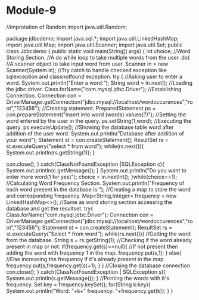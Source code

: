 # Module-9

//improtation of Random
import java.util.Random;


package jdbcdemo;
import java.sql.*;
import java.util.LinkedHashMap;
import java.util.Map;
import java.util.Scanner;
import java.util.Set;
public class Jdbcdemo
{
public static void main(String[] args)
{
int choice;
//Word Storing Section.
//A do while loop to take multiple words from the user.
do{
//A scanner object to take input word from user.
Scanner in = new Scanner(System.in);
//Try catch to handle checked exception like sqlexception and classnotfound exception.
try
{
//Asking user to enter a word.
System.out.println("Enter a word:");
String word = in.next();
//Loading the jdbc driver.
Class.forName("com.mysql.jdbc.Driver");
//Establishing Connection.
Connection con = DriverManager.getConnection("jdbc:mysql://localhost/wordoccurences","root","123456");
//Creating statement.
PreparedStatement ps = con.prepareStatement("insert into word (words) values(?)");
//Setting the word entered by the user in the query.
ps.setString(1,word);
//Executing the query.
ps.executeUpdate();
//Showing the database table word after addition of the user word.
System.out.println("Database after addition of your word");
Statement st = con.createStatement();
ResultSet rs = st.executeQuery("select * from word");
while(rs.next()){
System.out.println(rs.getString(1));
}

con.close();
}
catch(ClassNotFoundException |SQLException c){
System.out.println(c.getMessage());
}
System.out.println("Do you want to enter more word(1 for yes)");
choice = in.nextInt();
}while(choice==1);
//Calculating Word Frequency Section.
System.out.println("Frequency of each word present in the database is:");
//Creating a map to store the word and corresponding frequency.
Map<String,Integer> frequency = new LinkedHashMap<>();
//Same as word storing section accessing the database and get the resultset.
try{
Class.forName("com.mysql.jdbc.Driver");
Connection con = DriverManager.getConnection("jdbc:mysql://localhost/wordoccurences","root","123456");
Statement st = con.createStatement();
ResultSet rs = st.executeQuery("Select * from word");
while(rs.next()){
//Getting the word from the database.
String s = rs.getString(1);
//Checking if the word already present in map or not.
if(frequency.get(s)==null){
//If not present then adding the word with frequency 1 in the map.
frequency.put(s,1);
}
else{
//Else increasing the frequency if it's already present in the map.
frequency.put(s,frequency.get(s)+1);
}
}
//Closing the database connection.
con.close();
}
catch(ClassNotFoundException | SQLException s){
System.out.println(s.getMessage());
}
//Printing the words with it's frequency.
Set<String> key = frequency.keySet();
for(String k:key){
System.out.println("Word: "+k+" frequency: "+frequency.get(k));
}
}
